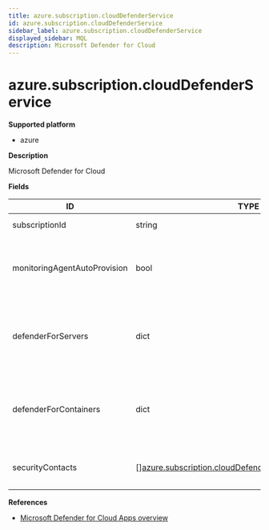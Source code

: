 ```yaml
---
title: azure.subscription.cloudDefenderService
id: azure.subscription.cloudDefenderService
sidebar_label: azure.subscription.cloudDefenderService
displayed_sidebar: MQL
description: Microsoft Defender for Cloud
---
```


# azure.subscription.cloudDefenderService

**Supported platform**

- azure

**Description**

Microsoft Defender for Cloud

**Fields**

| ID                           | TYPE                                                                                                                            | DESCRIPTION                                                            |
| ---------------------------- | ------------------------------------------------------------------------------------------------------------------------------- | ---------------------------------------------------------------------- |
| subscriptionId               | string                                                                                                                          | Subscription identifier                                                |
| monitoringAgentAutoProvision | bool                                                                                                                            | Whether the monitoring agent is automatically provisioned on new VMs   |
| defenderForServers           | dict                                                                                                                            | List of Defender for Server components and whether they are enabled    |
| defenderForContainers        | dict                                                                                                                            | List of Defender for Container components and whether they are enabled |
| securityContacts             | &#91;&#93;[azure.subscription.cloudDefenderService.securityContact](azure.subscription.clouddefenderservice.securitycontact.md) | List of configured security contacts                                   |

**References**

- [Microsoft Defender for Cloud Apps overview](https://learn.microsoft.com/en-us/defender-cloud-apps/what-is-defender-for-cloud-apps)
